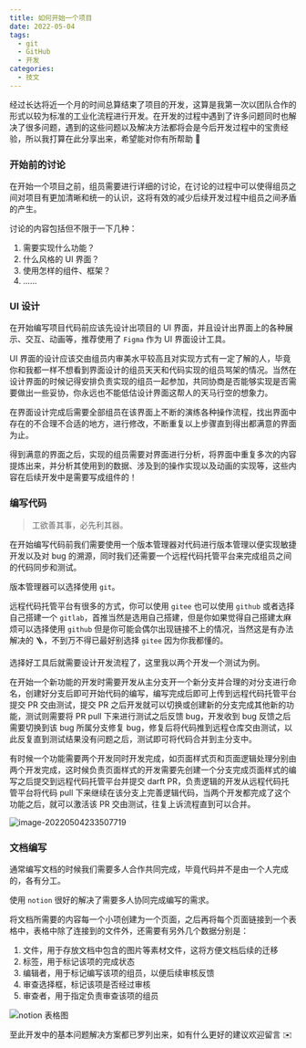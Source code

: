 ```yaml
---
title: 如何开始一个项目
date: 2022-05-04
tags:
  - git
  - GitHub
  - 开发
categories:
  - 技文
---
```


经过长达将近一个月的时间总算结束了项目的开发，这算是我第一次以团队合作的形式以较为标准的工业化流程进行开发。在开发的过程中遇到了许多问题同时也解决了很多问题，遇到的这些问题以及解决方法都将会是今后开发过程中的宝贵经验，所以我打算在此分享出来，希望能对你有所帮助 🤝

<!-- more -->

### 开始前的讨论

在开始一个项目之前，组员需要进行详细的讨论，在讨论的过程中可以使得组员之间对项目有更加清晰和统一的认识，这将有效的减少后续开发过程中组员之间矛盾的产生。

讨论的内容包括但不限于一下几种：

1. 需要实现什么功能？
2. 什么风格的 UI 界面？
3. 使用怎样的组件、框架？
4. ......

### UI 设计

在开始编写项目代码前应该先设计出项目的 UI 界面，并且设计出界面上的各种展示、交互、动画等，推荐使用了 `Figma` 作为 UI 界面设计工具。

UI 界面的设计应该交由组员内审美水平较高且对实现方式有一定了解的人，毕竟你和我都一样不想看到界面设计的组员天天和代码实现的组员骂架的情况。当然在设计界面的时候记得安排负责实现的组员一起参加，共同协商是否能够实现是否需要做出一些妥协，你永远也不能低估设计界面这帮人的天马行空的想象力。

在界面设计完成后需要全部组员在该界面上不断的演练各种操作流程，找出界面中存在的不合理不合适的地方，进行修改，不断重复以上步骤直到得出都满意的界面为止。

得到满意的界面之后，实现的组员需要对界面进行分析，将界面中重复多次的内容提炼出来，并分析其使用到的数据、涉及到的操作实现以及动画的实现等，这些内容在后续开发中是需要写成组件的！

### 编写代码

> 工欲善其事，必先利其器。

在开始编写代码前我们需要使用一个版本管理器对代码进行版本管理以便实现敏捷开发以及对 bug 的溯源，同时我们还需要一个远程代码托管平台来完成组员之间的代码同步和测试。

版本管理器可以选择使用 `git`。

远程代码托管平台有很多的方式，你可以使用 `gitee` 也可以使用 `github` 或者选择自己搭建一个 `gitlab`，首推当然是选用自己搭建，但是你如果觉得自己搭建太麻烦可以选择使用 `github` 但是你可能会偶尔出现链接不上的情况，当然这是有办法解决的 🪜，不到万不得已最好别选择 `gitee` 因为你我都懂的。

选择好工具后就需要设计开发流程了，这里我以两个开发一个测试为例。

在开始一个新功能的开发时需要开发从主分支开一个新分支并合理的对分支进行命名，创建好分支后即可开始代码的编写，编写完成后即可上传到远程代码托管平台提交 PR 交由测试，提交 PR 之后开发就可以切换或创建新的分支完成其他新的功能，测试则需要将 PR pull 下来进行测试之后反馈 bug，开发收到 bug 反馈之后需要切换到该 bug 所属分支修复 bug，修复后将代码推到远程仓库交由测试，以此反复直到测试结果没有问题之后，测试即可将代码合并到主分支中。

有时候一个功能需要两个开发同时开发完成，如页面样式页和页面逻辑处理分别由两个开发完成，这时候负责页面样式的开发需要先创建一个分支完成页面样式的编写之后提交到远程代码托管平台并提交 darft PR，负责逻辑的开发从远程代码托管平台将代码 pull 下来继续在该分支上完善逻辑代码，当两个开发都完成了这个功能之后，就可以激活该 PR 交由测试，往复上诉流程直到可以合并。

![image-20220504233507719](/images/dSAK3LIixm5jf48.png)

### 文档编写

通常编写文档的时候我们需要多人合作共同完成，毕竟代码并不是由一个人完成的，各有分工。

使用 `notion` 很好的解决了需要多人协同完成编写的需求。

将文档所需要的内容每一个小项创建为一个页面，之后再将每个页面链接到一个表格中，表格中除了连接到的文件外，还需要有另外几个数据分别是：

1. 文件，用于存放文档中包含的图片等素材文件，这将方便文档后续的迁移
2. 标签，用于标记该项的完成状态
3. 编辑者，用于标记编写该项的组员，以便后续审核反馈
4. 审查选择框，标记该项是否经过审核
5. 审查者，用于指定负责审查该项的组员

![notion 表格图](/images/iT9ZapdImAVhwR1.jpg)

至此开发中的基本问题解决方案都已罗列出来，如有什么更好的建议欢迎留言 ✉️

<GiscusComments />
